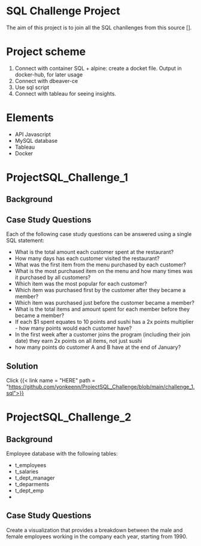 # SQL Challenge Project

The aim of this project is to join all the SQL chanllenges from this source [].

# Project scheme

1. Connect with container SQL + alpine: create a docket file. Output in docker-hub, for later usage
2. Connect with dbeaver-ce
3. Use sql script
4. Connect with tableau for seeing insights.

# Elements

- API Javascript
- MySQL database
- Tableau
- Docker

# ProjectSQL_Challenge_1

## Background

## Case Study Questions
Each of the following case study questions can be answered using a single SQL statement:

- What is the total amount each customer spent at the restaurant?
- How many days has each customer visited the restaurant?
- What was the first item from the menu purchased by each customer?
- What is the most purchased item on the menu and how many times was it purchased by all customers?
- Which item was the most popular for each customer?
- Which item was purchased first by the customer after they became a member?
- Which item was purchased just before the customer became a member?
- What is the total items and amount spent for each member before they became a member?
- If each $1 spent equates to 10 points and sushi has a 2x points multiplier - how many points would each customer have?
- In the first week after a customer joins the program (including their join date) they earn 2x points on all items, not just sushi 
- how many points do customer A and B have at the end of January?

## Solution

Click  {{< link name = "HERE" path = "https://github.com/yonkeenn/ProjectSQL_Challenge/blob/main/challenge_1.sql">}}

# ProjectSQL_Challenge_2

## Background

Employee database with the following tables:
- t_employees
- t_salaries
- t_dept_manager
- t_deparments
- t_dept_emp
- 

## Case Study Questions

Create a visualization that provides a breakdown between the male and female employees working in the company each year, starting from 1990.